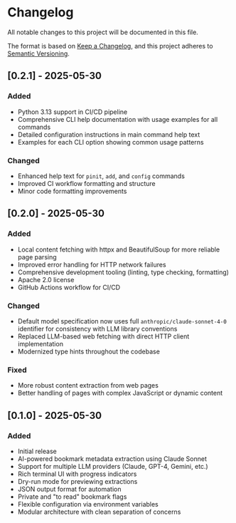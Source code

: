 # Changelog

All notable changes to this project will be documented in this file.

The format is based on [Keep a Changelog](https://keepachangelog.com/en/1.0.0/),
and this project adheres to [Semantic Versioning](https://semver.org/spec/v2.0.0.html).

## [0.2.1] - 2025-05-30

### Added

- Python 3.13 support in CI/CD pipeline
- Comprehensive CLI help documentation with usage examples for all commands
- Detailed configuration instructions in main command help text
- Examples for each CLI option showing common usage patterns

### Changed

- Enhanced help text for `pinit`, `add`, and `config` commands
- Improved CI workflow formatting and structure
- Minor code formatting improvements

## [0.2.0] - 2025-05-30

### Added

- Local content fetching with httpx and BeautifulSoup for more reliable page parsing
- Improved error handling for HTTP network failures
- Comprehensive development tooling (linting, type checking, formatting)
- Apache 2.0 license
- GitHub Actions workflow for CI/CD

### Changed

- Default model specification now uses full `anthropic/claude-sonnet-4-0` identifier for consistency with LLM library conventions
- Replaced LLM-based web fetching with direct HTTP client implementation
- Modernized type hints throughout the codebase

### Fixed

- More robust content extraction from web pages
- Better handling of pages with complex JavaScript or dynamic content

## [0.1.0] - 2025-05-30

### Added

- Initial release
- AI-powered bookmark metadata extraction using Claude Sonnet
- Support for multiple LLM providers (Claude, GPT-4, Gemini, etc.)
- Rich terminal UI with progress indicators
- Dry-run mode for previewing extractions
- JSON output format for automation
- Private and "to read" bookmark flags
- Flexible configuration via environment variables
- Modular architecture with clean separation of concerns
